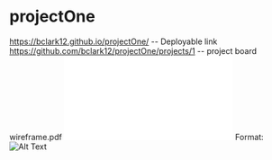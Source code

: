 # projectOne
https://bclark12.github.io/projectOne/ -- Deployable link
https://github.com/bclark12/projectOne/projects/1  -- project board
wireframe.pdf
![wireframe](wireframe.pdf)
Format: ![Alt Text](url)
